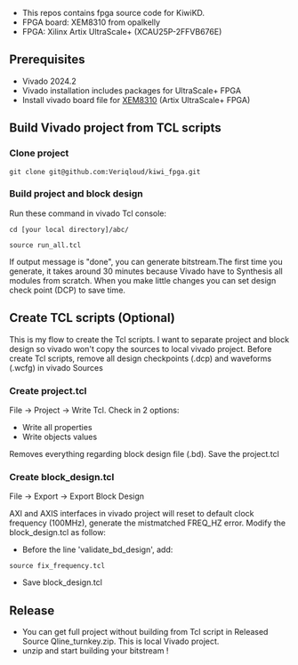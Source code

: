 - This repos contains fpga source code for KiwiKD.
- FPGA board: XEM8310 from opalkelly
- FPGA: Xilinx Artix UltraScale+ (XCAU25P-2FFVB676E)
## Prerequisites
- Vivado 2024.2
- Vivado installation includes packages for UltraScale+ FPGA
- Install vivado board file for [XEM8310](https://docs.opalkelly.com/xem8310/vivado-board-file/) (Artix UltraScale+ FPGA)
## Build Vivado project from TCL scripts
### Clone project
```
git clone git@github.com:Veriqloud/kiwi_fpga.git
```
### Build project and block design 
Run these command in vivado Tcl console:
```
cd [your local directory]/abc/
```
```
source run_all.tcl
```
If output message is "done", you can generate bitstream.The first time you generate, it takes around 30 minutes because Vivado have to Synthesis all modules from scratch. 
When you make little changes you can set design check point (DCP) to save time.
## Create TCL scripts (Optional)
This is my flow to create the Tcl scripts. I want to separate project and block design so vivado won't copy the sources to local vivado project.
Before create Tcl scripts, remove all design checkpoints (.dcp) and waveforms (.wcfg) in vivado Sources
### Create project.tcl
File -> Project -> Write Tcl. Check in 2 options:
- Write all properties
- Write objects values

Removes everything regarding block design file (.bd). Save the project.tcl
### Create block_design.tcl
File -> Export -> Export Block Design

AXI and AXIS interfaces in vivado project will reset to default clock frequency (100MHz), generate the mistmatched FREQ_HZ error.
Modify the block_design.tcl as follow:

- Before the line 'validate_bd_design', add:
```
source fix_frequency.tcl
```
- Save block_design.tcl
## Release
- You can get full project without building from Tcl script in Released Source Qline_turnkey.zip. This is local Vivado project.
- unzip and start building your bitstream !

